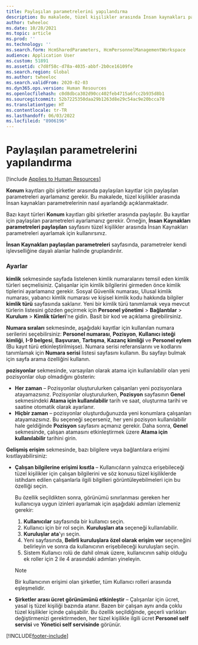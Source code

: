 ```yaml
---
title: Paylaşılan parametrelerini yapılandırma
description: Bu makalede, tüzel kişilikler arasında İnsan kaynakları parametrelerinin nasıl ayarlandığı açıklanmaktadır.
author: twheeloc
ms.date: 10/28/2021
ms.topic: article
ms.prod: ''
ms.technology: ''
ms.search.form: HcmSharedParameters, HcmPersonnelManagementWorkspace
audience: Application User
ms.custom: 51891
ms.assetid: c7d8f58c-d78a-4035-abbf-2b0ce16109fe
ms.search.region: Global
ms.author: twheeloc
ms.search.validFrom: 2020-02-03
ms.dyn365.ops.version: Human Resources
ms.openlocfilehash: c0d8dbca302d90cc402feb4715a6fcc2b935d8b1
ms.sourcegitcommit: 52b7225350daa29b1263d8e29c54ac9e20bcca70
ms.translationtype: HT
ms.contentlocale: tr-TR
ms.lasthandoff: 06/03/2022
ms.locfileid: "8906196"
---
```

# <a name="configure-shared-parameters"></a>Paylaşılan parametrelerini yapılandırma

[!include [Applies to Human Resources](../includes/applies-to-hr.md)]

**Konum** kayıtları gibi şirketler arasında paylaşılan kayıtlar için paylaşılan parametreleri ayarlamanız gerekir. Bu makalede, tüzel kişilikler arasında İnsan kaynakları parametrelerinin nasıl ayarlandığı açıklanmaktadır.

Bazı kayıt türleri **Konum** kayıtları gibi şirketler arasında paylaşılır. Bu kayıtlar için paylaşılan parametreleri ayarlamanız gerekir. Örneğin, **İnsan Kaynakları parametreleri paylaşılan** sayfasını tüzel kişilikler arasında İnsan Kaynakları parametreleri ayarlamak için kullanırsınız. 

**İnsan Kaynakları paylaşılan parametreleri** sayfasında, parametreler kendi işlevselliğine dayalı alanlar halinde gruplandırılır. 

### <a name="settings"></a>Ayarlar
**kimlik** sekmesinde sayfada listelenen kimlik numaralarını temsil eden kimlik türleri seçmelisiniz. Çalışanlar için kimlik bilgilerini girmeden önce kimlik tiplerini ayarlamanız gerekir. Sosyal Güvenlik numarası, Ulusal kimlik numarası, yabancı kimlik numarası ve kişisel kimlik kodu hakkında bilgiler **kimlik türü** sayfasında saklanır. Yeni bir kimlik türü tanımlamak veya mevcut türlerin listesini gözden geçirmek için **Personel yönetimi** &gt; **Bağlantılar** &gt; **Kurulum** &gt; **Kimlik türleri**'ne gidin. Basit bir kod ve açıklama girebilirsiniz. 

**Numara sıraları** sekmesinde, aşağıdaki kayıtlar için kullanılan numara serilerini seçebilirsiniz: **Personel numarası**, **Pozisyon**, **Kullanıcı isteği kimliği**, **I-9 belgesi**, **Başvuran**, **Tartışma**, **Kazanç kimliği** ve **Personel eylem** (Bu kayıt türü etkinleştirilmişse). Numara serisi referanslarını ve kodlarını tanımlamak için **Numara serisi** listesi sayfasını kullanın. Bu sayfayı bulmak için sayfa arama özelliğini kullanın. 

**pozisyonlar** sekmesinde, varsayılan olarak atama için kullanılabilir olan yeni pozisyonlar olup olmadığını gösterin:

- **Her zaman** – Pozisyonlar oluşturulurken çalışanları yeni pozisyonlara atayamazsınız. Pozisyonlar oluşturulurken, **Pozisyon** sayfasının **Genel** sekmesindeki **Atama için kullanılabilir** tarih ve saat, oluşturma tarihi ve saatine otomatik olarak ayarlanır.
- **Hiçbir zaman** – pozisyonlar oluşturduğunuzda yeni konumlara çalışanları atayamazsınız. Bu seçeneği seçerseniz, her yeni pozisyon kullanılabilir hale geldiğinde **Pozisyon** sayfasını açmanız gerekir. Daha sonra, **Genel** sekmesinde, çalışan atamasını etkinleştirmek üzere **Atama için kullanılabilir** tarihini girin.

**Gelişmiş erişim** sekmesinde, bazı bilgilere veya bağlantılara erişimi kısıtlayabilirsiniz:

- **Çalışan bilgilerine erişimi kısıtla** – Kullanıcıların yalnızca erişebileceği tüzel kişilikler için çalışan bilgilerini ve söz konusu tüzel kişiliklerde istihdam edilen çalışanlarla ilgili bilgilieri görüntüleyebilmeleri için bu özelliği seçin.

    Bu özellik seçildikten sonra, görünümü sınırlanması gereken her kullanıcıya uygun izinleri ayarlamak için aşağıdaki adımları izlemeniz gerekir:

    1. **Kullanıcılar** sayfasında bir kullanıcı seçin.
    1. Kullanıcı için bir rol seçin. **Kuruluşları ata** seçeneği kullanılabilir.
    1. **Kuruluşlar ata**'yı seçin.
    1. Yeni sayfasında, **Belirli kuruluşlara özel olarak erişim ver** seçeneğini belirleyin ve sonra da kullanıcının erişebileceği kuruluşları seçin.
    1. Sistem Kullanıcı rolü de dahil olmak üzere, kullanıcının sahip olduğu ek roller için 2 ile 4 arasındaki adımları yineleyin.

    > [!NOTE]
    > Bir kullanıcının erişimi olan şirketler, tüm Kullanıcı rolleri arasında eşleşmelidir.

- **Şirketler arası ücret görünümünü etkinleştir** – Çalışanlar için ücret, yasal iş tüzel kişiliği bazında atanır. Bazen bir çalışan aynı anda çoklu tüzel kişilikler içinde çalışabilir. Bu özellik seçildiğinde, geçerli varlıkları değiştirmenizi gerektirmeden, her tüzel kişilikle ilgili ücret **Personel self servisi** ve **Yönetici self servisinde** görünür. 

[!INCLUDE[footer-include](../includes/footer-banner.md)]
